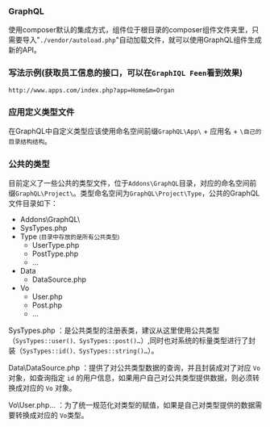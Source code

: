### GraphQL 
使用composer默认的集成方式，组件位于根目录的composer组件文件夹里，只需要导入"`./vendor/autoload.php`"自动加载文件，就可以使用GraphQL组件生成新的API。

### 写法示例(获取员工信息的接口，可以在`GraphIQL Feen`看到效果)
`http://www.apps.com/index.php?app=Home&m=Organ`

### 应用定义类型文件
在GraphQL中自定义类型应该使用命名空间前缀`GraphQL\App\` + 应用名 + `\自己的目录结构结构`。

### 公共的类型
目前定义了一些公共的类型文件，位于`Addons\GraphQL`目录，对应的命名空间前缀`GraphQL\Project\`。类型命名空间为`GraphQL\Project\Type`，公共的GraphQL文件目录如下：

* Addons\GraphQL\
 * SysTypes.php
 * Type <small>(目录中存放的是所有公共类型)</small>
     * UserType.php
     * PostType.php
     * …
 * Data
     * DataSource.php
 * Vo
     * User.php
     * Post.php
     * …

SysTypes.php ：是公共类型的注册表类，建议从这里使用公共类型（`SysTypes::user()、SysTypes::post()…`）,同时也对系统的标量类型进行了封装（`SysTypes::id()、SysTypes::string()…`）。

Data\DataSource.php ：提供了对公共类型数据的查询，并且封装成对了对应 `Vo` 对象，如查询指定 `id` 的用户信息，如果用户自己对公共类型提供数据，则必须转换成对应的 `Vo` 对象。

Vo\User.php… ：为了统一规范化对类型的赋值，如果是自己对类型提供的数据需要转换成对应的 `Vo`类型。 
